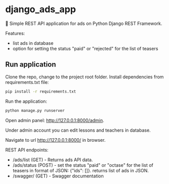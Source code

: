 # django_ads_app

:newspaper: Simple REST API application for ads on Python Django REST Framework.

Features:
- list ads in database
- option for setting the status "paid" or "rejected" for the list of teasers

## Run application
Clone the repo, change to the project root folder. Install dependencies from requirements.txt file:

```bash
pip install -r requirements.txt
```
Run the application:
```bash
python manage.py runserver
```

Open admin panel: http://127.0.0.1:8000/admin. 

Under admin account you can edit lessons and teachers in database. 

Navigate to url http://127.0.0.1:8000/ in browser.

REST API endpoints:

* /ads/list (GET) - Returns ads API data.
* /ads/status (POST) - set the status "paid" or "octase" for the list of teasers in format of JSON: {"ids": []}. returns list of ads in JSON.
* /swagger/ (GET) - Swagger documentation
